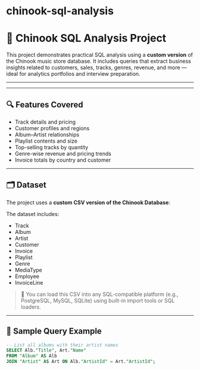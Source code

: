 # chinook-sql-analysis
# 🎵 Chinook SQL Analysis Project

This project demonstrates practical SQL analysis using a **custom version** of the Chinook music store database. It includes queries that extract business insights related to customers, sales, tracks, genres, revenue, and more — ideal for analytics portfolios and interview preparation.

---


---

## 🔍 Features Covered

- Track details and pricing
- Customer profiles and regions
- Album–Artist relationships
- Playlist contents and size
- Top-selling tracks by quantity
- Genre-wise revenue and pricing trends
- Invoice totals by country and customer

---

## 🗂️ Dataset

The project uses a **custom CSV version of the Chinook Database**:


The dataset includes:
- Track
- Album
- Artist
- Customer
- Invoice
- Playlist
- Genre
- MediaType
- Employee
- InvoiceLine

> 🔧 You can load this CSV into any SQL-compatible platform (e.g., PostgreSQL, MySQL, SQLite) using built-in import tools or SQL loaders.

---

## 🧠 Sample Query Example

```sql
-- List all albums with their artist names
SELECT Alb."Title", Art."Name"
FROM "Album" AS Alb
JOIN "Artist" AS Art ON Alb."ArtistId" = Art."ArtistId";
